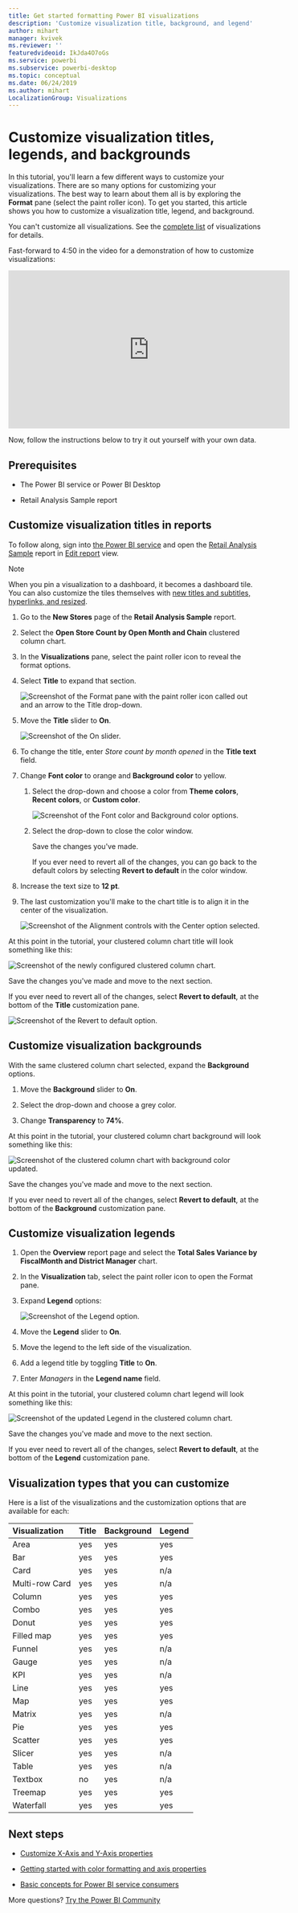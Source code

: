 ```yaml
---
title: Get started formatting Power BI visualizations
description: 'Customize visualization title, background, and legend'
author: mihart
manager: kvivek
ms.reviewer: ''
featuredvideoid: IkJda4O7oGs
ms.service: powerbi
ms.subservice: powerbi-desktop
ms.topic: conceptual
ms.date: 06/24/2019
ms.author: mihart
LocalizationGroup: Visualizations
---
```


# Customize visualization titles, legends, and backgrounds

In this tutorial, you'll learn a few different ways to customize your visualizations. There are so many options for customizing your visualizations. The best way to learn about them all is by exploring the **Format** pane (select the paint roller icon). To get you started, this article shows you how to customize a visualization title, legend, and background.

You can't customize all visualizations. See the [complete list](#visualization-types-that-you-can-customize) of visualizations for details.

Fast-forward to 4:50 in the video for a demonstration of how to customize visualizations:

<iframe width="560" height="315" src="https://www.youtube.com/embed/IkJda4O7oGs" frameborder="0" allowfullscreen></iframe>

Now, follow the instructions below to try it out yourself with your own data.

## Prerequisites

- The Power BI service or Power BI Desktop

- Retail Analysis Sample report

## Customize visualization titles in reports

To follow along, sign into [the Power BI service](https://app.powerbi.com) and open the [Retail Analysis Sample](../sample-datasets.md) report in [Edit report](../service-interact-with-a-report-in-editing-view.md) view.

> [!NOTE]
> When you pin a visualization to a dashboard, it becomes a dashboard tile. You can also customize the tiles themselves with [new titles and subtitles, hyperlinks, and resized](../service-dashboard-edit-tile.md).

1. Go to the **New Stores** page of the **Retail Analysis Sample** report.

1. Select the **Open Store Count by Open Month and Chain** clustered column chart.

1. In the **Visualizations** pane, select the paint roller icon to reveal the format options.

1. Select **Title** to expand that section.

   ![Screenshot of the Format pane with the paint roller icon called out and an arrow to the Title drop-down.](media/power-bi-visualization-customize-title-background-and-legend/power-bi-formatting-menu.png)

1. Move the **Title** slider to **On**.

   ![Screenshot of the On slider.](media/power-bi-visualization-customize-title-background-and-legend/onoffslider.png)

1. To change the title, enter *Store count by month opened* in the **Title text** field.

1. Change **Font color** to orange and **Background color** to yellow.

    1. Select the drop-down and choose a color from **Theme colors**, **Recent colors**, or **Custom color**.

        ![Screenshot of the Font color and Background color options.](media/power-bi-visualization-customize-title-background-and-legend/customizecolorpicker.png)

    1. Select the drop-down to close the color window.

       Save the changes you've made.

       If you ever need to revert all of the changes, you can go back to the default colors by selecting **Revert to default** in the color window.

1. Increase the text size to **12 pt**.

1. The last customization you'll make to the chart title is to align it in the center of the visualization.

    ![Screenshot of the Alignment controls with the Center option selected.](media/power-bi-visualization-customize-title-background-and-legend/customizealign.png)

At this point in the tutorial, your clustered column chart title will look something like this:

![Screenshot of the newly configured clustered column chart.](media/power-bi-visualization-customize-title-background-and-legend/tutorialprogress1.png)

Save the changes you've made and move to the next section.

If you ever need to revert all of the changes, select **Revert to default**, at the bottom of the **Title** customization pane.

![Screenshot of the Revert to default option.](media/power-bi-visualization-customize-title-background-and-legend/revertall.png)

## Customize visualization backgrounds

With the same clustered column chart selected, expand the **Background** options.

1. Move the **Background** slider to **On**.

1. Select the drop-down and choose a grey color.

1. Change **Transparency** to **74%**.

At this point in the tutorial, your clustered column chart background will look something like this:

![Screenshot of the clustered column chart with background color updated.](media/power-bi-visualization-customize-title-background-and-legend/power-bi-customize-background.png)

Save the changes you've made and move to the next section.

If you ever need to revert all of the changes, select **Revert to default**, at the bottom of the **Background** customization pane.

## Customize visualization legends

1. Open the **Overview** report page and select the **Total Sales Variance by FiscalMonth and District Manager** chart.

1. In the **Visualization** tab, select the paint roller icon to open the Format pane.

1. Expand **Legend** options:

      ![Screenshot of the Legend option.](media/power-bi-visualization-customize-title-background-and-legend/legend.png)

1. Move the **Legend** slider to **On**.

1. Move the legend to the left side of the visualization.

1. Add a legend title by toggling **Title** to **On**.

1. Enter *Managers* in the **Legend name** field.

At this point in the tutorial, your clustered column chart legend will look something like this:

![Screenshot of the updated Legend in the clustered column chart.](media/power-bi-visualization-customize-title-background-and-legend/legend-move.png)

Save the changes you've made and move to the next section.

If you ever need to revert all of the changes, select **Revert to default**, at the bottom of the **Legend** customization pane.

## Visualization types that you can customize

Here is a list of the visualizations and the customization options that are available for each:

| Visualization | Title | Background | Legend |
|:--- |:--- |:--- |:--- |
| Area | yes | yes |yes |
| Bar | yes | yes |yes |
| Card | yes | yes |n/a |
| Multi-row Card | yes | yes | n/a |
| Column | yes | yes | yes |
| Combo | yes | yes | yes |
| Donut | yes | yes | yes |
| Filled map | yes | yes | yes |
| Funnel | yes | yes | n/a |
| Gauge | yes | yes | n/a |
| KPI | yes | yes | n/a |
| Line | yes | yes | yes |
| Map | yes | yes | yes |
| Matrix | yes | yes | n/a |
| Pie | yes | yes | yes |
| Scatter | yes | yes | yes |
| Slicer | yes | yes | n/a |
| Table | yes | yes | n/a |
| Textbox | no | yes | n/a |
| Treemap | yes | yes | yes |
| Waterfall | yes | yes | yes |

## Next steps

- [Customize X-Axis and Y-Axis properties](power-bi-visualization-customize-x-axis-and-y-axis.md)

- [Getting started with color formatting and axis properties](service-getting-started-with-color-formatting-and-axis-properties.md)

- [Basic concepts for Power BI service consumers](../consumer/end-user-basic-concepts.md)

More questions? [Try the Power BI Community](http://community.powerbi.com/)
